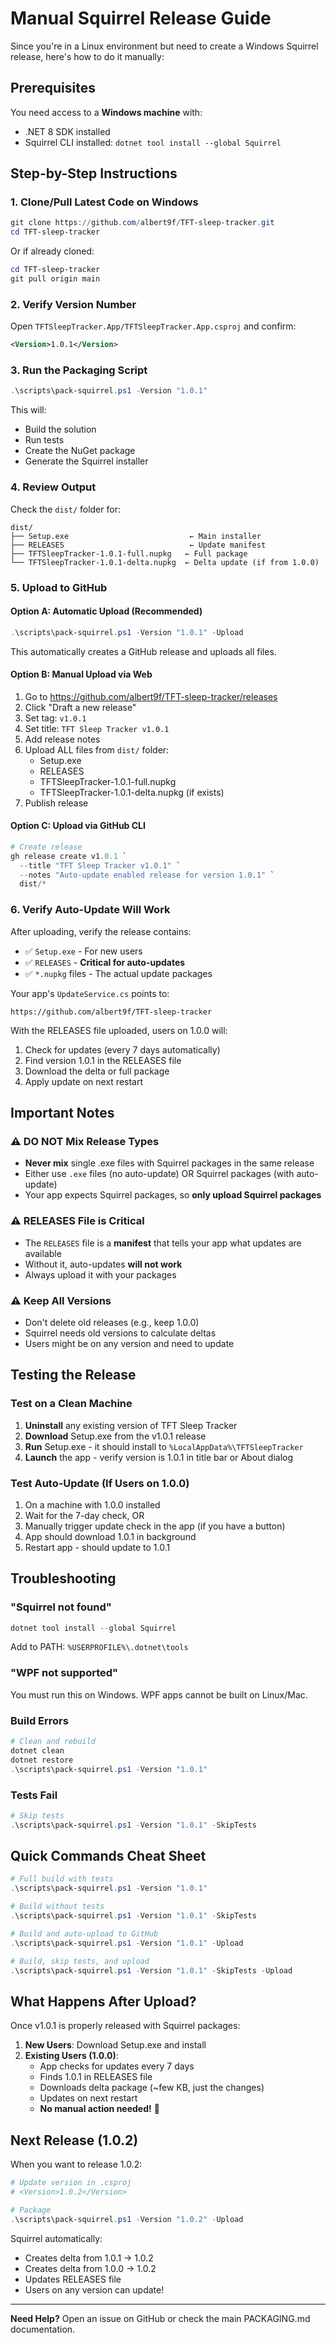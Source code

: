 # Manual Squirrel Release Guide

Since you're in a Linux environment but need to create a Windows Squirrel release, here's how to do it manually:

## Prerequisites

You need access to a **Windows machine** with:
- .NET 8 SDK installed
- Squirrel CLI installed: `dotnet tool install --global Squirrel`

## Step-by-Step Instructions

### 1. Clone/Pull Latest Code on Windows

```powershell
git clone https://github.com/albert9f/TFT-sleep-tracker.git
cd TFT-sleep-tracker
```

Or if already cloned:
```powershell
cd TFT-sleep-tracker
git pull origin main
```

### 2. Verify Version Number

Open `TFTSleepTracker.App/TFTSleepTracker.App.csproj` and confirm:
```xml
<Version>1.0.1</Version>
```

### 3. Run the Packaging Script

```powershell
.\scripts\pack-squirrel.ps1 -Version "1.0.1"
```

This will:
- Build the solution
- Run tests
- Create the NuGet package
- Generate the Squirrel installer

### 4. Review Output

Check the `dist/` folder for:
```
dist/
├── Setup.exe                           ← Main installer
├── RELEASES                            ← Update manifest
├── TFTSleepTracker-1.0.1-full.nupkg   ← Full package
└── TFTSleepTracker-1.0.1-delta.nupkg  ← Delta update (if from 1.0.0)
```

### 5. Upload to GitHub

#### Option A: Automatic Upload (Recommended)

```powershell
.\scripts\pack-squirrel.ps1 -Version "1.0.1" -Upload
```

This automatically creates a GitHub release and uploads all files.

#### Option B: Manual Upload via Web

1. Go to https://github.com/albert9f/TFT-sleep-tracker/releases
2. Click "Draft a new release"
3. Set tag: `v1.0.1`
4. Set title: `TFT Sleep Tracker v1.0.1`
5. Add release notes
6. Upload ALL files from `dist/` folder:
   - Setup.exe
   - RELEASES
   - TFTSleepTracker-1.0.1-full.nupkg
   - TFTSleepTracker-1.0.1-delta.nupkg (if exists)
7. Publish release

#### Option C: Upload via GitHub CLI

```powershell
# Create release
gh release create v1.0.1 `
  --title "TFT Sleep Tracker v1.0.1" `
  --notes "Auto-update enabled release for version 1.0.1" `
  dist/*
```

### 6. Verify Auto-Update Will Work

After uploading, verify the release contains:
- ✅ `Setup.exe` - For new users
- ✅ `RELEASES` - **Critical for auto-updates**
- ✅ `*.nupkg` files - The actual update packages

Your app's `UpdateService.cs` points to:
```
https://github.com/albert9f/TFT-sleep-tracker
```

With the RELEASES file uploaded, users on 1.0.0 will:
1. Check for updates (every 7 days automatically)
2. Find version 1.0.1 in the RELEASES file
3. Download the delta or full package
4. Apply update on next restart

## Important Notes

### ⚠️ DO NOT Mix Release Types

- **Never mix** single .exe files with Squirrel packages in the same release
- Either use `.exe` files (no auto-update) OR Squirrel packages (with auto-update)
- Your app expects Squirrel packages, so **only upload Squirrel packages**

### ⚠️ RELEASES File is Critical

- The `RELEASES` file is a **manifest** that tells your app what updates are available
- Without it, auto-updates **will not work**
- Always upload it with your packages

### ⚠️ Keep All Versions

- Don't delete old releases (e.g., keep 1.0.0)
- Squirrel needs old versions to calculate deltas
- Users might be on any version and need to update

## Testing the Release

### Test on a Clean Machine

1. **Uninstall** any existing version of TFT Sleep Tracker
2. **Download** Setup.exe from the v1.0.1 release
3. **Run** Setup.exe - it should install to `%LocalAppData%\TFTSleepTracker`
4. **Launch** the app - verify version is 1.0.1 in title bar or About dialog

### Test Auto-Update (If Users on 1.0.0)

1. On a machine with 1.0.0 installed
2. Wait for the 7-day check, OR
3. Manually trigger update check in the app (if you have a button)
4. App should download 1.0.1 in background
5. Restart app - should update to 1.0.1

## Troubleshooting

### "Squirrel not found"

```powershell
dotnet tool install --global Squirrel
```

Add to PATH: `%USERPROFILE%\.dotnet\tools`

### "WPF not supported"

You must run this on Windows. WPF apps cannot be built on Linux/Mac.

### Build Errors

```powershell
# Clean and rebuild
dotnet clean
dotnet restore
.\scripts\pack-squirrel.ps1 -Version "1.0.1"
```

### Tests Fail

```powershell
# Skip tests
.\scripts\pack-squirrel.ps1 -Version "1.0.1" -SkipTests
```

## Quick Commands Cheat Sheet

```powershell
# Full build with tests
.\scripts\pack-squirrel.ps1 -Version "1.0.1"

# Build without tests
.\scripts\pack-squirrel.ps1 -Version "1.0.1" -SkipTests

# Build and auto-upload to GitHub
.\scripts\pack-squirrel.ps1 -Version "1.0.1" -Upload

# Build, skip tests, and upload
.\scripts\pack-squirrel.ps1 -Version "1.0.1" -SkipTests -Upload
```

## What Happens After Upload?

Once v1.0.1 is properly released with Squirrel packages:

1. **New Users**: Download Setup.exe and install
2. **Existing Users (1.0.0)**: 
   - App checks for updates every 7 days
   - Finds 1.0.1 in RELEASES file
   - Downloads delta package (~few KB, just the changes)
   - Updates on next restart
   - **No manual action needed!** 🎉

## Next Release (1.0.2)

When you want to release 1.0.2:

```powershell
# Update version in .csproj
# <Version>1.0.2</Version>

# Package
.\scripts\pack-squirrel.ps1 -Version "1.0.2" -Upload
```

Squirrel automatically:
- Creates delta from 1.0.1 → 1.0.2
- Creates delta from 1.0.0 → 1.0.2
- Updates RELEASES file
- Users on any version can update!

---

**Need Help?** Open an issue on GitHub or check the main PACKAGING.md documentation.
